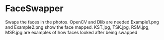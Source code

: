 # FaceSwapper
Swaps the faces in the photos. OpenCV and Dlib are needed
Example1.png and Example2.png show the face mapped. KST.jpg, TSK.jpg, RSM.jpg, MSR.jpg are examples of how faces looked after being swapped

